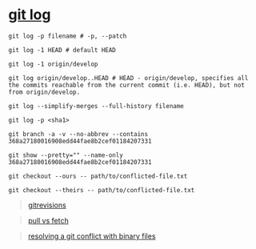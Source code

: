 # [git log](https://www.git-scm.com/docs/git-log)

`git log -p filename # -p, --patch`

`git log -1 HEAD # default HEAD`

`git log -1 origin/develop`

`git log origin/develop..HEAD # HEAD - origin/develop, specifies all the commits reachable from the current commit (i.e. HEAD), but not from origin/develop.`

`git log --simplify-merges --full-history filename`

`git log -p <sha1>`

`git branch -a -v --no-abbrev --contains 368a27180016908edd44fae8b2cef01184207331`

`git show --pretty="" --name-only 368a27180016908edd44fae8b2cef01184207331`

`git checkout --ours -- path/to/conflicted-file.txt`

`git checkout --theirs -- path/to/conflicted-file.txt`

> [gitrevisions](https://www.git-scm.com/docs/gitrevisions)

> [pull vs fetch](https://stackoverflow.com/questions/292357/what-is-the-difference-between-git-pull-and-git-fetch)

> [resolving a git conflict with binary files](https://stackoverflow.com/questions/278081/resolving-a-git-conflict-with-binary-files)

